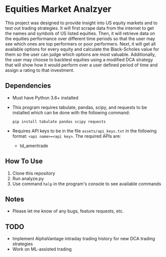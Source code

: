 # Equities Market Analzyer

This project was designed to provide insight into US equity markets and to test out trading strategies.
It will first scrape data from the internet to get the names and symbols of US listed equities.
Then, it will retrieve data on the equities performance over different time periods so that the user may see which ones are top performers or poor performers.
Next, it will get all available options for every equity and calculate the Black-Scholes value for them so the user can judge which options are most valuable.
Additionally, the user may choose to backtest equities using a modified DCA strategy that will show how it would perform over
a user defined period of time and assign a rating to that investment.

## Dependencies

- Must have Python 3.6+ installed
- This program requires tabulate, pandas, scipy, and requests to be installed which can be done with the following command:

  `pip install tabulate pandas scipy requests`

- Requires API keys to be in the file `assets/api_keys.txt` in the following format: `<api name>=<api key>`. The required APIs are:
  - td_ameritrade

## How To Use

1. Clone this repository
2. Run analyze.py
3. Use command `help` in the program's console to see available commands

## Notes

- Please let me know of any bugs, feature requests, etc.

## TODO

- Implement AlphaVantage intraday trading history for new DCA trading strategies
- Work on ML-assisted trading
